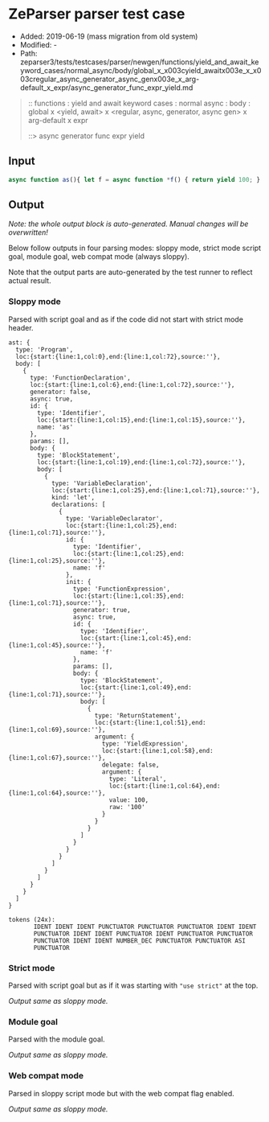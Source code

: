 # ZeParser parser test case

- Added: 2019-06-19 (mass migration from old system)
- Modified: -
- Path: zeparser3/tests/testcases/parser/newgen/functions/yield_and_await_keyword_cases/normal_async/body/global_x_x003cyield_awaitx003e_x_x003cregular_async_generator_async_genx003e_x_arg-default_x_expr/async_generator_func_expr_yield.md

> :: functions : yield and await keyword cases : normal async : body : global x <yield, await> x <regular, async, generator, async gen> x arg-default x expr
>
> ::> async generator func expr yield

## Input

`````js
async function as(){ let f = async function *f() { return yield 100; } }
`````

## Output

_Note: the whole output block is auto-generated. Manual changes will be overwritten!_

Below follow outputs in four parsing modes: sloppy mode, strict mode script goal, module goal, web compat mode (always sloppy).

Note that the output parts are auto-generated by the test runner to reflect actual result.

### Sloppy mode

Parsed with script goal and as if the code did not start with strict mode header.

`````
ast: {
  type: 'Program',
  loc:{start:{line:1,col:0},end:{line:1,col:72},source:''},
  body: [
    {
      type: 'FunctionDeclaration',
      loc:{start:{line:1,col:6},end:{line:1,col:72},source:''},
      generator: false,
      async: true,
      id: {
        type: 'Identifier',
        loc:{start:{line:1,col:15},end:{line:1,col:15},source:''},
        name: 'as'
      },
      params: [],
      body: {
        type: 'BlockStatement',
        loc:{start:{line:1,col:19},end:{line:1,col:72},source:''},
        body: [
          {
            type: 'VariableDeclaration',
            loc:{start:{line:1,col:25},end:{line:1,col:71},source:''},
            kind: 'let',
            declarations: [
              {
                type: 'VariableDeclarator',
                loc:{start:{line:1,col:25},end:{line:1,col:71},source:''},
                id: {
                  type: 'Identifier',
                  loc:{start:{line:1,col:25},end:{line:1,col:25},source:''},
                  name: 'f'
                },
                init: {
                  type: 'FunctionExpression',
                  loc:{start:{line:1,col:35},end:{line:1,col:71},source:''},
                  generator: true,
                  async: true,
                  id: {
                    type: 'Identifier',
                    loc:{start:{line:1,col:45},end:{line:1,col:45},source:''},
                    name: 'f'
                  },
                  params: [],
                  body: {
                    type: 'BlockStatement',
                    loc:{start:{line:1,col:49},end:{line:1,col:71},source:''},
                    body: [
                      {
                        type: 'ReturnStatement',
                        loc:{start:{line:1,col:51},end:{line:1,col:69},source:''},
                        argument: {
                          type: 'YieldExpression',
                          loc:{start:{line:1,col:58},end:{line:1,col:67},source:''},
                          delegate: false,
                          argument: {
                            type: 'Literal',
                            loc:{start:{line:1,col:64},end:{line:1,col:64},source:''},
                            value: 100,
                            raw: '100'
                          }
                        }
                      }
                    ]
                  }
                }
              }
            ]
          }
        ]
      }
    }
  ]
}

tokens (24x):
       IDENT IDENT IDENT PUNCTUATOR PUNCTUATOR PUNCTUATOR IDENT IDENT
       PUNCTUATOR IDENT IDENT PUNCTUATOR IDENT PUNCTUATOR PUNCTUATOR
       PUNCTUATOR IDENT IDENT NUMBER_DEC PUNCTUATOR PUNCTUATOR ASI
       PUNCTUATOR
`````

### Strict mode

Parsed with script goal but as if it was starting with `"use strict"` at the top.

_Output same as sloppy mode._

### Module goal

Parsed with the module goal.

_Output same as sloppy mode._

### Web compat mode

Parsed in sloppy script mode but with the web compat flag enabled.

_Output same as sloppy mode._
